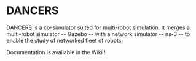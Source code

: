 # DANCERS
DANCERS is a co-simulator suited for multi-robot simulation. It merges a multi-robot simulator -- Gazebo -- with a network simulator -- ns-3 -- to enable the study of networked fleet of robots.

Documentation is available in the Wiki !
